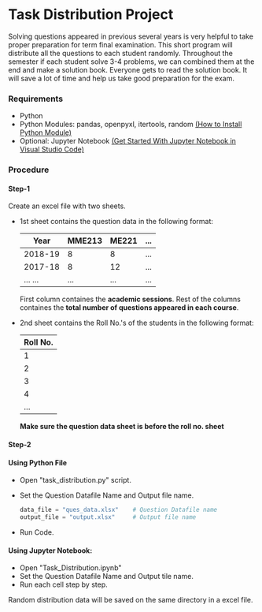 # Task Distribution Project

Solving questions appeared in previous several years is very helpful to take proper preparation for term final examination. This short program will distribute all the questions to each student randomly. Throughout the semester if each student solve 3-4 problems, we can combined them at the end and make a solution book. Everyone gets to read the solution book. It will save a lot of time and help us take good preparation for the exam.

### Requirements

* Python
* Python Modules: pandas, openpyxl, itertools, random
  [(How to Install Python Module)](https://youtu.be/7snh_1Hf_TI)
* Optional: Jupyter Notebook [(Get Started With Jupyter Notebook in Visual Studio Code)](https://youtu.be/h1sAzPojKMg)

### Procedure

#### Step-1

Create an excel file with two sheets.
* 1st sheet contains the question data in the following format:

    |   Year   | MME213 | ME221 | ... |
    |----------|--------|-------|-----|
    |  2018-19 |    8   |   8   | ... |
    |  2017-18 |    8   |  12   | ... |
    | ... ...  |   ...  | ...   | ... | 

    First column containes the **academic sessions**.
    Rest of the columns containes the **total number of questions appeared in each course**.

* 2nd sheet contains the Roll No.'s of the students in the following format:

    | Roll No. |
    |----------|
    |    1     |
    |    2     |
    |    3     |
    |    4     |
    |   ...    |

    **Make sure the question data sheet is before the roll no. sheet**

#### Step-2

#### Using Python File

* Open "task_distribution.py" script.
* Set the Question Datafile Name and Output file name.

    ```python
    data_file = "ques_data.xlsx"    # Question Datafile name
    output_file = "output.xlsx"     # Output file name
    ```
* Run Code.

#### Using Jupyter Notebook:

* Open "Task_Distribution.ipynb"
* Set the Question Datafile Name and Output tile name.
* Run each cell step by step.

Random distribution data will be saved on the same directory in a excel file.